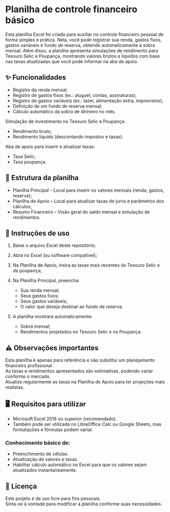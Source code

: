 # Planilha de controle financeiro básico
  Esta planilha Excel foi criada para auxiliar no controle financeiro pessoal de forma simples e prática.
Nela, você pode registrar sua renda, gastos fixos, gastos variáveis e fundo de reserva, obtendo automaticamente a sobra mensal.
Além disso, a planilha apresenta simulações de rendimento para Tesouro Selic e Poupança, mostrando valores brutos e líquidos com base nas taxas atualizadas que você pode informar na aba de apoio.

## ✨ Funcionalidades

- Registro da renda mensal;    
- Registro de gastos fixos (ex.: aluguel, contas, assinaturas);    
- Registro de gastos variáveis (ex.: lazer, alimentação extra, imprevistos);    
- Definição de um fundo de reserva mensal;    
- Cálculo automático da sobra de dinheiro no mês.    
     
Simulação de investimento no Tesouro Selic e Poupança: 
- Rendimento bruto;    
- Rendimento líquido (descontando impostos e taxas).  
  
Aba de apoio para inserir e atualizar taxas:  
- Taxa Selic;    
- Taxa poupança.  

## 📂 Estrutura da planilha
- Planilha Principal – Local para inserir os valores mensais (renda, gastos, reserva);    
- Planilha de Apoio – Local para atualizar taxas de juros e parâmetros dos cálculos;    
- Resumo Financeiro – Visão geral do saldo mensal e simulação de rendimentos.  

## 📌 Instruções de uso
1. Baixe o arquivo Excel deste repositório;    
2. Abra no Excel (ou software compatível);    
3. Na Planilha de Apoio, insira as taxas mais recentes do Tesouro Selic e da poupança;    
4. Na Planilha Principal, preencha:

   - Sua renda mensal;    
   - Seus gastos fixos;     
   - Seus gastos variáveis;  
   - O valor que deseja destinar ao fundo de reserva.  

5. A planilha mostrará automaticamente:  
   
   - Sobra mensal;    
   - Rendimentos projetados no Tesouro Selic e na Poupança.  

## ⚠️ Observações importantes
Esta planilha é apenas para referência e não substitui um planejamento financeiro profissional.  
As taxas e rendimentos apresentados são estimativas, podendo variar conforme o mercado.  
Atualize regularmente as taxas na Planilha de Apoio para ter projeções mais realistas.  

## 🖥️ Requisitos para utilizar
- Microsoft Excel 2016 ou superior (recomendado).  
- Também pode ser utilizada no LibreOffice Calc ou Google Sheets, mas formatações e fórmulas podem variar.  
### Conhecimento básico de:  
- Preenchimento de células.  
- Atualização de valores e taxas.  
- Habilitar cálculo automático no Excel para que os valores sejam atualizados instantaneamente.  

## 📜 Licença
Este projeto é de uso livre para fins pessoais.  
Sinta-se à vontade para modificar a planilha conforme suas necessidades.  
